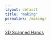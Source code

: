 ```yaml
---
layout: default
title: "making"
permalink: /making/
---
```



[3D Scanned Hands](https://benjiaa.github.io/2021/09/23/3D-scanned-hands.html)
